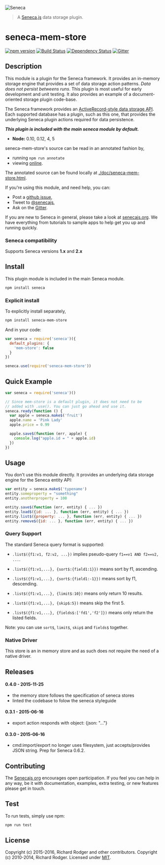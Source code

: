 ![Seneca](http://senecajs.org/files/assets/seneca-logo.png)
> A [Seneca.js][] data storage plugin.

# seneca-mem-store
[![npm version][npm-badge]][npm-url]
[![Build Status][travis-badge]][travis-url]
[![Dependency Status][david-badge]][david-url]
[![Gitter][gitter-badge]][gitter-url]

## Description

This module is a plugin for the Seneca framework. It provides an
in-memory storage engine that provides a set of data storage action
patterns. *Data does not persist betweens runs*.  This plugin is most
useful for early development and unit testing. It also provides an
example of a document-oriented storage plugin code-base.

The Seneca framework provides an [ActiveRecord-style data storage API][].
Each supported database has a plugin, such as this one, that provides
the underlying Seneca plugin actions required for data persistence.

___This plugin is included with the main seneca module by default.___

- __Node:__ 0.10, 0.12, 4, 5

seneca-mem-store's source can be read in an annotated fashion by,

- running `npm run annotate`
- viewing [online](http://senecajs.org/annotations/mem-store.html).

The annotated source can be found locally at [./doc/seneca-mem-store.html](./doc/seneca-mem-store.html).

If you're using this module, and need help, you can:

- Post a [github issue][],
- Tweet to [@senecajs][],
- Ask on the [Gitter][gitter-url].

If you are new to Seneca in general, please take a look at [senecajs.org][]. We have everything from
tutorials to sample apps to help get you up and running quickly.

### Seneca compatibility
Supports Seneca versions **1.x** and **2.x**

## Install
This plugin module is included in the main Seneca module.

```sh
npm install seneca
```

### Explicit install
To explicitly install separately,

```sh
npm install seneca-mem-store
```

And in your code:

```js
var seneca = require('seneca')({
  default_plugins: {
    'mem-store': false
  }
})

seneca.use(require('seneca-mem-store'))
```

## Quick Example

```js
var seneca = require('seneca')()

// Since mem-store is a default plugin, it does not need to be
// added with .use(). You can just go ahead and use it.
seneca.ready(function () {
  var apple = seneca.make$('fruit')
  apple.name = 'Pink Lady'
  apple.price = 0.99

  apple.save$(function (err, apple) {
    console.log("apple.id = " + apple.id)
  })
})
```

## Usage
You don't use this module directly. It provides an underlying data storage engine for the Seneca entity API:

```js
var entity = seneca.make$('typename')
entity.someproperty = "something"
entity.anotherproperty = 100

entity.save$(function (err, entity) { ... })
entity.load$({id: ... }, function (err, entity) { ... })
entity.list$({property: ... }, function (err, entity) { ... })
entity.remove$({id: ... }, function (err, entity) { ... })
```

### Query Support
The standard Seneca query format is supported:

- `.list$({f1:v1, f2:v2, ...})` implies pseudo-query `f1==v1 AND f2==v2, ...`.

- `.list$({f1:v1,...}, {sort$:{field1:1}})` means sort by f1, ascending.

- `.list$({f1:v1,...}, {sort$:{field1:-1}})` means sort by f1, descending.

- `.list$({f1:v1,...}, {limit$:10})` means only return 10 results.

- `.list$({f1:v1,...}, {skip$:5})` means skip the first 5.

- `.list$({f1:v1,...}, {fields$:['fd1','f2']})` means only return the listed fields.

Note: you can use `sort$`, `limit$`, `skip$` and `fields$` together.

### Native Driver
This store is an in memory store and as such does not require the need of a native driver.

## Releases

#### 0.4.0 - 2015-11-25
- the memory store follows the specification of seneca stores
- linted the codebase to folow the seneca styleguide

#### 0.3.1 - 2015-06-16
-  export action responds with object: {json: "..."}

#### 0.3.0 - 2015-06-16
- cmd:import/export no longer uses filesystem, just accepts/provides JSON string. Prep for Seneca 0.6.2.

## Contributing
The [Senecajs org][] encourages open participation. If you feel you can help in any way, be it with
documentation, examples, extra testing, or new features please get in touch.

## Test
To run tests, simply use npm:

```sh
npm run test
```

## License
Copyright (c) 2015-2016, Richard Rodger and other contributors.
Copyright (c) 2010-2014, Richard Rodger.
Licensed under [MIT][].

[MIT]: ./LICENSE
[npm-badge]: https://badge.fury.io/js/seneca-mem-store.svg
[npm-url]: https://badge.fury.io/js/seneca-mem-store
[Senecajs org]: https://github.com/senecajs/
[Seneca.js]: https://www.npmjs.com/package/seneca
[@senecajs]: http://twitter.com/senecajs
[senecajs.org]: http://senecajs.org/
[travis-badge]: https://travis-ci.org/senecajs/seneca-mem-store.svg
[travis-url]: https://travis-ci.org/senecajs/seneca-mem-store
[gitter-badge]: https://badges.gitter.im/Join%20Chat.svg
[gitter-url]: https://gitter.im/senecajs/seneca
[github issue]: https://github.com/senecajs/seneca-mem-store/issues
[ActiveRecord-style data storage API]:http://senecajs.org/data-entities.html
[david-badge]: https://david-dm.org/senecajs/seneca-mem-store.svg
[david-url]: https://david-dm.org/senecajs/seneca-mem-store
